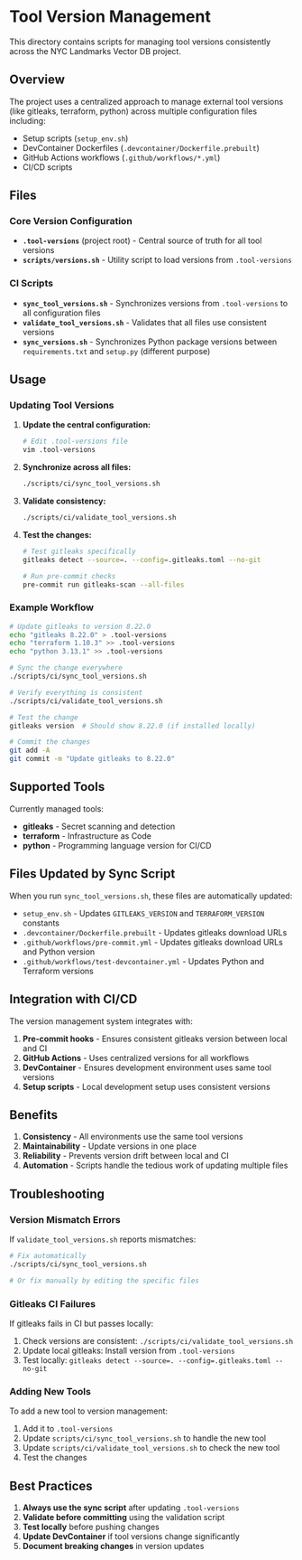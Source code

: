 # Tool Version Management

This directory contains scripts for managing tool versions consistently across the NYC Landmarks Vector DB project.

## Overview

The project uses a centralized approach to manage external tool versions (like gitleaks, terraform, python) across multiple configuration files including:

- Setup scripts (`setup_env.sh`)
- DevContainer Dockerfiles (`.devcontainer/Dockerfile.prebuilt`)
- GitHub Actions workflows (`.github/workflows/*.yml`)
- CI/CD scripts

## Files

### Core Version Configuration

- **`.tool-versions`** (project root) - Central source of truth for all tool versions
- **`scripts/versions.sh`** - Utility script to load versions from `.tool-versions`

### CI Scripts

- **`sync_tool_versions.sh`** - Synchronizes versions from `.tool-versions` to all configuration files
- **`validate_tool_versions.sh`** - Validates that all files use consistent versions
- **`sync_versions.sh`** - Synchronizes Python package versions between `requirements.txt` and `setup.py` (different purpose)

## Usage

### Updating Tool Versions

1. **Update the central configuration:**

   ```bash
   # Edit .tool-versions file
   vim .tool-versions
   ```

1. **Synchronize across all files:**

   ```bash
   ./scripts/ci/sync_tool_versions.sh
   ```

1. **Validate consistency:**

   ```bash
   ./scripts/ci/validate_tool_versions.sh
   ```

1. **Test the changes:**

   ```bash
   # Test gitleaks specifically
   gitleaks detect --source=. --config=.gitleaks.toml --no-git

   # Run pre-commit checks
   pre-commit run gitleaks-scan --all-files
   ```

### Example Workflow

```bash
# Update gitleaks to version 8.22.0
echo "gitleaks 8.22.0" > .tool-versions
echo "terraform 1.10.3" >> .tool-versions
echo "python 3.13.1" >> .tool-versions

# Sync the change everywhere
./scripts/ci/sync_tool_versions.sh

# Verify everything is consistent
./scripts/ci/validate_tool_versions.sh

# Test the change
gitleaks version  # Should show 8.22.0 (if installed locally)

# Commit the changes
git add -A
git commit -m "Update gitleaks to 8.22.0"
```

## Supported Tools

Currently managed tools:

- **gitleaks** - Secret scanning and detection
- **terraform** - Infrastructure as Code
- **python** - Programming language version for CI/CD

## Files Updated by Sync Script

When you run `sync_tool_versions.sh`, these files are automatically updated:

- `setup_env.sh` - Updates `GITLEAKS_VERSION` and `TERRAFORM_VERSION` constants
- `.devcontainer/Dockerfile.prebuilt` - Updates gitleaks download URLs
- `.github/workflows/pre-commit.yml` - Updates gitleaks download URLs and Python version
- `.github/workflows/test-devcontainer.yml` - Updates Python and Terraform versions

## Integration with CI/CD

The version management system integrates with:

1. **Pre-commit hooks** - Ensures consistent gitleaks version between local and CI
1. **GitHub Actions** - Uses centralized versions for all workflows
1. **DevContainer** - Ensures development environment uses same tool versions
1. **Setup scripts** - Local development setup uses consistent versions

## Benefits

1. **Consistency** - All environments use the same tool versions
1. **Maintainability** - Update versions in one place
1. **Reliability** - Prevents version drift between local and CI
1. **Automation** - Scripts handle the tedious work of updating multiple files

## Troubleshooting

### Version Mismatch Errors

If `validate_tool_versions.sh` reports mismatches:

```bash
# Fix automatically
./scripts/ci/sync_tool_versions.sh

# Or fix manually by editing the specific files
```

### Gitleaks CI Failures

If gitleaks fails in CI but passes locally:

1. Check versions are consistent: `./scripts/ci/validate_tool_versions.sh`
1. Update local gitleaks: Install version from `.tool-versions`
1. Test locally: `gitleaks detect --source=. --config=.gitleaks.toml --no-git`

### Adding New Tools

To add a new tool to version management:

1. Add it to `.tool-versions`
1. Update `scripts/ci/sync_tool_versions.sh` to handle the new tool
1. Update `scripts/ci/validate_tool_versions.sh` to check the new tool
1. Test the changes

## Best Practices

1. **Always use the sync script** after updating `.tool-versions`
1. **Validate before committing** using the validation script
1. **Test locally** before pushing changes
1. **Update DevContainer** if tool versions change significantly
1. **Document breaking changes** in version updates

